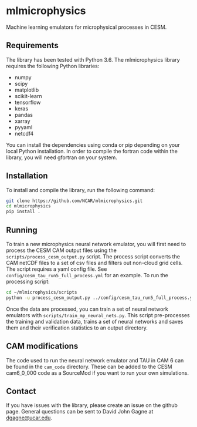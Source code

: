 # mlmicrophysics
Machine learning emulators for microphysical processes in CESM.

## Requirements

The library has been tested with Python 3.6.
The mlmicrophysics library requires the following Python libraries:
* numpy
* scipy
* matplotlib
* scikit-learn
* tensorflow
* keras
* pandas
* xarray
* pyyaml
* netcdf4

You can install the dependencies using conda or pip depending on your local
Python installation. In order to compile the fortran code within the library,
you will need gfortran on your system.

## Installation
To install and compile the library, run the following command:
```bash
git clone https://github.com/NCAR/mlmicrophysics.git
cd mlmicrophysics
pip install .
```

## Running
To train a new microphysics neural network emulator, you will first need to process
the CESM CAM output files using the `scripts/process_cesm_output.py` script. The
process script converts the CAM netCDF files to a set of csv files and filters
out non-cloud grid cells. The script requires a yaml config file. See `config/cesm_tau_run5_full_process.yml` for
an example. To run the processing script:
```bash
cd ~/mlmicrophysics/scripts
python -u process_cesm_output.py ../config/cesm_tau_run5_full_process.yml -p 5 >& tau_run5_process.log
```

Once the data are processed, you can train a set of neural network emulators with `scripts/train_mp_neural_nets.py`.
This script pre-processes the training and validation data, trains a set of neural networks
and saves them and their verification statistics to an output directory.

## CAM modifications
The code used to run the neural network emulator and TAU in CAM 6 can be found in the `cam_code` directory. These can be added to the CESM cam6_0_000 code as a SourceMod if you want to run your own simulations.

## Contact
If you have issues with the library, please create an issue on the github page.
General questions can be sent to David John Gagne at dgagne@ucar.edu.

